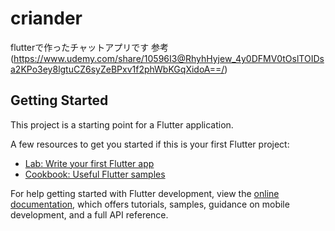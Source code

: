 # criander

flutterで作ったチャットアプリです
参考(https://www.udemy.com/share/10596I3@RhyhHyjew_4y0DFMV0tOslTOIDsa2KPo3ey8lgtuCZ6syZeBPxv1f2phWbKGqXidoA==/)

## Getting Started

This project is a starting point for a Flutter application.

A few resources to get you started if this is your first Flutter project:

- [Lab: Write your first Flutter app](https://docs.flutter.dev/get-started/codelab)
- [Cookbook: Useful Flutter samples](https://docs.flutter.dev/cookbook)

For help getting started with Flutter development, view the
[online documentation](https://docs.flutter.dev/), which offers tutorials,
samples, guidance on mobile development, and a full API reference.
